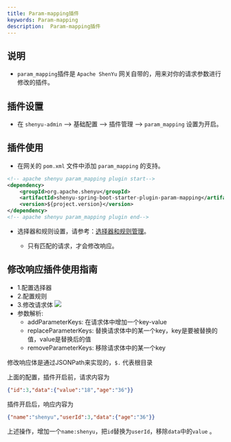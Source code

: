 ```yaml
---
title: Param-mapping插件
keywords: Param-mapping
description:  Param-mapping插件
---
```


## 说明

* `param_mapping`插件是 `Apache ShenYu` 网关自带的，用来对你的请求参数进行修改的插件。



## 插件设置

-  在 `shenyu-admin` --> 基础配置 --> 插件管理 --> `param_mapping` 设置为开启。

## 插件使用

* 在网关的 `pom.xml` 文件中添加 `param_mapping` 的支持。

```xml
<!-- apache shenyu param_mapping plugin start-->
<dependency>
    <groupId>org.apache.shenyu</groupId>
    <artifactId>shenyu-spring-boot-starter-plugin-param-mapping</artifactId>
    <version>${project.version}</version>
</dependency>
<!-- apache shenyu param_mapping plugin end-->
```

* 选择器和规则设置，请参考：[选择器和规则管理](../selector-and-rule)。

  * 只有匹配的请求，才会修改响应。

## 修改响应插件使用指南
* 1.配置选择器
* 2.配置规则
* 3.修改请求体
  ![](/img/shenyu/plugin/param-mapping/param-mapping.png)
* 参数解析:
  * addParameterKeys: 在请求体中增加一个key-value
  * replaceParameterKeys: 替换请求体中的某一个key，key是要被替换的值，value是替换后的值
  * removeParameterKeys: 移除请求体中的某一个key

修改响应体是通过JSONPath来实现的，`$.` 代表根目录

上面的配置，插件开启前，请求内容为
```json
{"id":3,"data":{"value":"18","age":"36"}}
```
插件开启后，响应内容为
```json
{"name":"shenyu","userId":3,"data":{"age":"36"}}
```
上述操作，增加一个`name:shenyu`，把`id`替换为`userId`，移除`data`中的`value` 。
